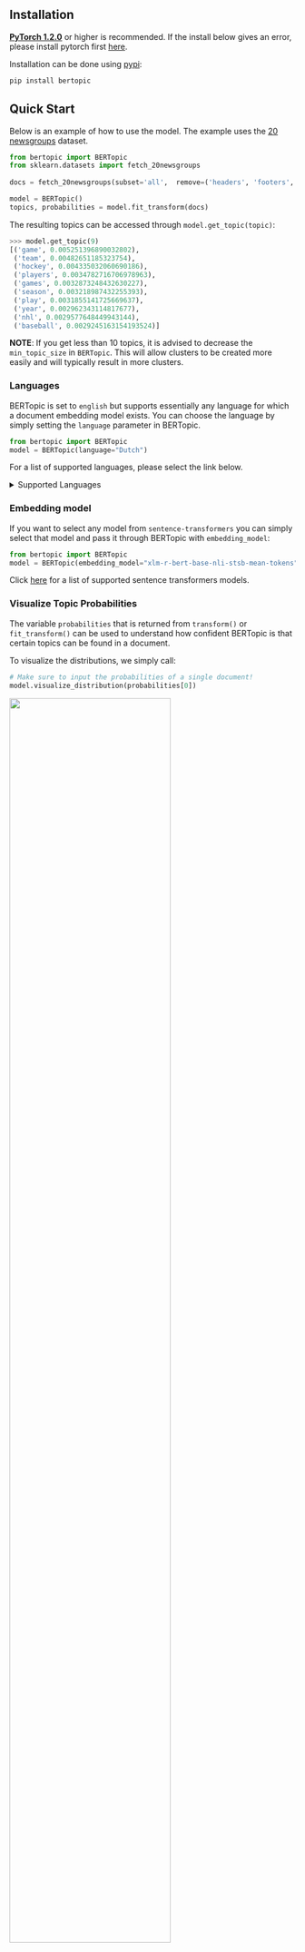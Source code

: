 ## **Installation**

**[PyTorch 1.2.0](https://pytorch.org/get-started/locally/)** or higher is recommended. If the install below gives an
error, please install pytorch first [here](https://pytorch.org/get-started/locally/). 

Installation can be done using [pypi](https://pypi.org/project/bertopic/):

```bash
pip install bertopic
```

## **Quick Start**
Below is an example of how to use the model. The example uses the 
[20 newsgroups](https://scikit-learn.org/0.19/datasets/twenty_newsgroups.html) dataset.  

```python
from bertopic import BERTopic
from sklearn.datasets import fetch_20newsgroups
 
docs = fetch_20newsgroups(subset='all',  remove=('headers', 'footers', 'quotes'))['data']

model = BERTopic()
topics, probabilities = model.fit_transform(docs)
```

The resulting topics can be accessed through `model.get_topic(topic)`:

```python
>>> model.get_topic(9)
[('game', 0.005251396890032802),
 ('team', 0.00482651185323754),
 ('hockey', 0.004335032060690186),
 ('players', 0.0034782716706978963),
 ('games', 0.0032873248432630227),
 ('season', 0.003218987432255393),
 ('play', 0.0031855141725669637),
 ('year', 0.002962343114817677),
 ('nhl', 0.0029577648449943144),
 ('baseball', 0.0029245163154193524)]
```  

**NOTE**: If you get less than 10 topics, it is advised to decrease the `min_topic_size` in `BERTopic`. This 
will allow clusters to be created more easily and will typically result in more clusters.   


### **Languages**
BERTopic is set to `english` but supports essentially any language for which a document embedding model exists. 
You can choose the language by simply setting the `language` parameter in BERTopic. 

```python
from bertopic import BERTopic
model = BERTopic(language="Dutch")
```

For a list of supported languages, please select the link below. 

<details>
<summary>Supported Languages</summary>

The following languages are supported:
Afrikaans, Albanian, Amharic, Arabic, Armenian, Assamese,
Azerbaijani, Basque, Belarusian, Bengali, Bengali Romanize, Bosnian,
Breton, Bulgarian, Burmese, Burmese zawgyi font, Catalan, Chinese (Simplified),
Chinese (Traditional), Croatian, Czech, Danish, Dutch, English, Esperanto,
Estonian, Filipino, Finnish, French, Galician, Georgian, German, Greek,
Gujarati, Hausa, Hebrew, Hindi, Hindi Romanize, Hungarian, Icelandic, Indonesian,
Irish, Italian, Japanese, Javanese, Kannada, Kazakh, Khmer, Korean,
Kurdish (Kurmanji), Kyrgyz, Lao, Latin, Latvian, Lithuanian, Macedonian,
Malagasy, Malay, Malayalam, Marathi, Mongolian, Nepali, Norwegian,
Oriya, Oromo, Pashto, Persian, Polish, Portuguese, Punjabi, Romanian,
Russian, Sanskrit, Scottish Gaelic, Serbian, Sindhi, Sinhala, Slovak,
Slovenian, Somali, Spanish, Sundanese, Swahili, Swedish, Tamil,
Tamil Romanize, Telugu, Telugu Romanize, Thai, Turkish, Ukrainian,
Urdu, Urdu Romanize, Uyghur, Uzbek, Vietnamese, Welsh, Western Frisian,
Xhosa, Yiddish
</details>  


### **Embedding model**
If you want to select any model from `sentence-transformers` you can simply select that model and pass it through 
BERTopic with `embedding_model`:

```python
from bertopic import BERTopic
model = BERTopic(embedding_model="xlm-r-bert-base-nli-stsb-mean-tokens")
```

Click [here](https://www.sbert.net/docs/pretrained_models.html) for a list of supported sentence transformers models.  


### **Visualize Topic Probabilities**

The variable `probabilities` that is returned from `transform()` or `fit_transform()` can 
be used to understand how confident BERTopic is that certain topics can be found in a document. 

To visualize the distributions, we simply call:
```python
# Make sure to input the probabilities of a single document!
model.visualize_distribution(probabilities[0])
```

<img src="probabilities.png" width="75%" height="75%"/>


**NOTE**: The distribution of the probabilities does not give an indication to 
the distribution of the frequencies of topics across a document. It merely shows
how confident BERTopic is that certain topics can be found in a document.

### **Save/Load BERTopic model**
We can easily save a trained BERTopic model by calling `save`:
```python
from bertopic import BERTopic
model = BERTopic()
model.save("my_model")
```

Then, we can load the model in one line:
```python
loaded_model = BERTopic.load("my_model")
```
